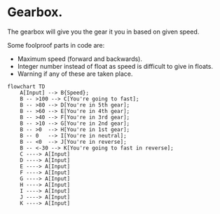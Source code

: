 # Gearbox.
The gearbox will give you the gear it you in based on given speed.

Some foolproof parts in code are:
* Maximum speed (forward and backwards).
* Integer number instead of float as speed is difficult to give in floats.
* Warning if any of these are taken place.

```mermaid
flowchart TD
    A[Input] --> B{Speed};
    B -- >100 --> C[You're going to fast];
    B -- >80 --> D[You're in 5th gear];
    B -- >60 --> E[You're in 4th gear];
    B -- >40 --> F[You're in 3rd gear];
    B -- >10 --> G[You're in 2nd gear];
    B -- >0  --> H[You're in 1st gear];
    B -- 0   --> I[You're in neutral];
    B -- <0  --> J[You're in reverse];
    B -- <-30 --> K[You're going to fast in reverse];
    C ----> A[Input]
    D ----> A[Input]
    E ----> A[Input]
    F ----> A[Input]
    G ----> A[Input]
    H ----> A[Input]
    I ----> A[Input]
    J ----> A[Input]
    K ----> A[Input]
```
